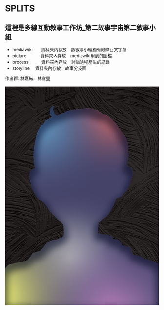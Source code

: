 # SPLITS

## 這裡是多線互動敘事工作坊_第二故事宇宙第二敘事小組

* mediawiki　　資料夾內存放　該敘事小組獨有的條目文字檔
* picture　　　 資料夾內存放　mediawiki用到的圖檔
* process　　　資料夾內存放　討論過程產生的紀錄
* storyline 　資料夾內存放　故事分支圖

 作者群: 林嘉紜、林宣瑩<br><br>
![GITHUB](https://raw.githubusercontent.com/oSaltedFisho/WIBN_2_2/main/%E4%B8%BB%E8%A6%96%E8%A6%BA%E5%9C%96.jpg "主視覺圖")
